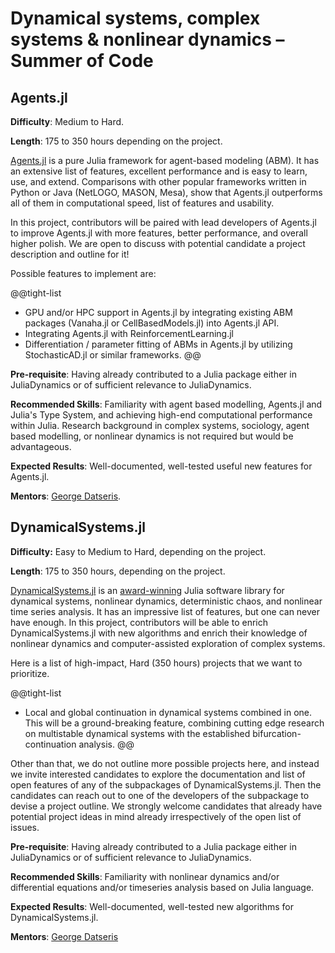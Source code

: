# Dynamical systems, complex systems & nonlinear dynamics – Summer of Code


## Agents.jl

**Difficulty**: Medium to Hard.

**Length**: 175 to 350 hours depending on the project.

[Agents.jl](https://juliadynamics.github.io/Agents.jl/stable/) is a pure Julia framework for agent-based modeling (ABM). 
It has an extensive list of features, excellent performance and is
easy to learn, use, and extend. Comparisons with other popular
frameworks written in Python or Java (NetLOGO, MASON, Mesa), show that
Agents.jl outperforms all of them in computational speed, list of features
and usability.

In this project, contributors will be paired with lead developers of Agents.jl
to improve Agents.jl with more features, better performance, and overall higher polish.
We are open to discuss with potential candidate a project description and outline for it!

Possible features to implement are:

@@tight-list
- GPU and/or HPC support in Agents.jl by integrating existing ABM packages (Vanaha.jl or CellBasedModels.jl) into Agents.jl API.
- Integrating Agents.jl with ReinforcementLearning.jl
- Differentiation / parameter fitting of ABMs in Agents.jl by utilizing StochasticAD.jl or similar frameworks. 
@@

**Pre-requisite**: Having already contributed to a Julia package either in JuliaDynamics or of sufficient relevance to JuliaDynamics.

**Recommended Skills**: Familiarity with agent based modelling, Agents.jl and Julia's Type System, 
and achieving high-end computational performance within Julia.
Research background in complex systems, sociology, agent based modelling, or nonlinear dynamics is not required but would be advantageous.

**Expected Results**: Well-documented, well-tested useful new features for Agents.jl.

**Mentors**: [George Datseris](https://github.com/Datseris).


## DynamicalSystems.jl

**Difficulty:** Easy to Medium to Hard, depending on the project.

**Length**: 175 to 350 hours, depending on the project.

[DynamicalSystems.jl](https://juliadynamics.github.io/DynamicalSystems.jl/latest/) is an [award-winning](https://dsweb.siam.org/The-Magazine/Article/winners-of-the-dsweb-2018-software-contest)
Julia software library for dynamical systems, nonlinear dynamics, deterministic chaos, and nonlinear time series analysis.
It has an impressive list of features, but one can never have enough. In this project, contributors will be able to
enrich DynamicalSystems.jl with new algorithms and enrich their knowledge of nonlinear dynamics and computer-assisted
exploration of complex systems.

Here is a list of high-impact, Hard (350 hours) projects that we want to prioritize.

@@tight-list
- Local and global continuation in dynamical systems combined in one.
  This will be a ground-breaking feature, combining cutting edge research on multistable dynamical systems with the
  established bifurcation-continuation analysis.
@@

Other than that, we do not outline more possible projects here, and instead we invite interested candidates 
to explore the documentation and list of open features of any of the subpackages of DynamicalSystems.jl.
Then the candidates can reach out to one of the developers of the subpackage to devise a project outline.
We strongly welcome candidates that already have potential project ideas in mind already irrespectively of the open list of issues.

**Pre-requisite**: Having already contributed to a Julia package either in JuliaDynamics or of sufficient relevance to JuliaDynamics.

**Recommended Skills**: Familiarity with nonlinear dynamics and/or differential equations and/or timeseries analysis based on Julia language.

**Expected Results**: Well-documented, well-tested new algorithms for DynamicalSystems.jl.

**Mentors**: [George Datseris](https://github.com/Datseris)
